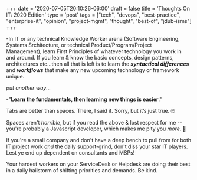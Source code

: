 +++
date = '2020-07-05T20:10:26-06:00'
draft = false
title = 'Thoughts On IT: 2020 Edition'
type = 'post'
tags = ["tech", "devops", "best-practice", "enterprise-it", "opinion", "project-mgmt", "thought", "best-of", "jdub-isms"]
+++

-In IT or any technical Knowledge Worker arena (Software Engineering, Systems Srchitecture, or technical Product/Program/Project Management), learn First Principles of whatever technology you work in and around.  If you learn & know the basic concepts, design patterns, architectures etc...then all that is left is to learn the ***syntactical differences*** and ***workflows*** that make any new upcoming technology or framework unique. <br />

*put another way*... <br />

-"**Learn the fundamentals, then learning new things is easier**." <br />

Tabs are better than spaces.  There, I said it.  Sorry, but it’s just true. 🤓 <br />

Spaces aren't *horrible*, but if you read the above & lost respect for me -- you're probably a Javascript developer, which makes me pity you *more*. 🥸 <br />

If you're a small company and don't have a deep bench to pull from for both IT project work *and* the daily support-grind, don't diss your star IT players. Lest ye end up dependent on consultants and MSPs!  <br />

Your hardest workers on your ServiceDesk or Helpdesk are doing their best in a daily hailstorm of shifting priorities and demands.  Be kind.  <br />